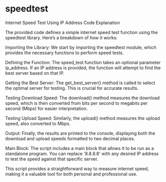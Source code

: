 # speedtest
Internet Speed Test Using IP Address
Code Explanation

The provided code defines a simple internet speed test function using the speedtest library. Here’s a breakdown of how it works:

Importing the Library: We start by importing the speedtest module, which provides the necessary functions to perform speed tests.

Defining the Function: The speed_test function takes an optional parameter ip_address. If an IP address is provided, the function will attempt to find the best server based on that IP.

Getting the Best Server: The get_best_server() method is called to select the optimal server for testing. This is crucial for accurate results.

Testing Download Speed: The download() method measures the download speed, which is then converted from bits per second to megabits per second (Mbps) for easier interpretation.

Testing Upload Speed: Similarly, the upload() method measures the upload speed, also converted to Mbps.

Output: Finally, the results are printed to the console, displaying both the download and upload speeds formatted to two decimal places.

Main Block: The script includes a main block that allows it to be run as a standalone program. You can replace '8.8.8.8' with any desired IP address to test the speed against that specific server.

This script provides a straightforward way to measure internet speed, making it a valuable tool for both personal and professional use.
